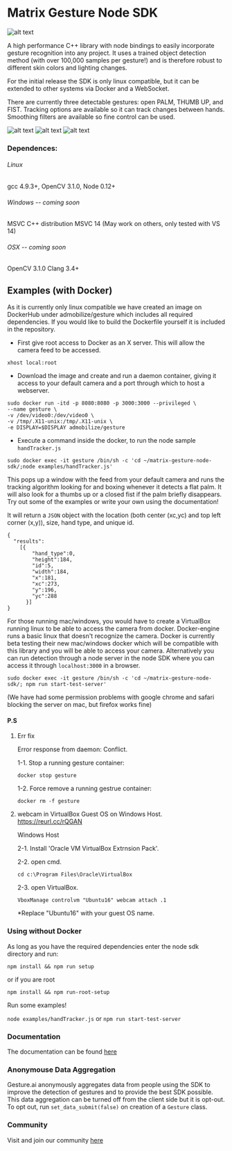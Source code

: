 # Matrix Gesture Node SDK
![alt text](https://github.com/matrix-io/matrix-gesture-node-sdk/raw/master/docker/examples/logo.png "Gesture.ai Logo")

A high performance C++ library with node bindings to easily incorporate gesture recognition into any project. It uses a trained object detection method (with over 100,000 samples per gesture!) and is therefore robust to different skin colors and lighting changes. 

For the initial release the SDK is only linux compatible, but it can be extended to other systems via Docker and a WebSocket.

There are currently three detectable gestures: open PALM, THUMB UP, and FIST. Tracking options are available so it can track changes between hands. Smoothing filters are available so fine control can be used.

![alt text](https://github.com/matrix-io/matrix-gesture-node-sdk/raw/master/docker/examples/palm.jpg "Palm")
![alt text](https://github.com/matrix-io/matrix-gesture-node-sdk/raw/master/docker/examples/fist.jpg "Fist")
![alt text](https://github.com/matrix-io/matrix-gesture-node-sdk/raw/master/docker/examples/thumb_up.jpg "Thumb Up")

### Dependences:
###### Linux
gcc 4.9.3+,
OpenCV 3.1.0, 
Node 0.12+ 
###### Windows -- coming soon
MSVC C++ distribution
MSVC 14 (May work on others, only tested with VS 14)
###### OSX -- coming soon
OpenCV 3.1.0
Clang 3.4+

## Examples (with Docker)
As it is currently only linux compatible we have created an image on DockerHub under admobilize/gesture which includes all required dependencies. If you would like to build the Dockerfile yourself it is included in the repository.

* First give root access to Docker as an X server. This will allow the camera feed to be accessed.

```xhost local:root```

* Download the image and create and run a daemon container, giving it access to your default camera and a port through which to host a webserver. 

```
sudo docker run -itd -p 8080:8080 -p 3000:3000 --privileged \
--name gesture \
-v /dev/video0:/dev/video0 \
-v /tmp/.X11-unix:/tmp/.X11-unix \
-e DISPLAY=$DISPLAY admobilize/gesture
```

* Execute a command inside the docker, to run the node sample `handTracker.js`

```sudo docker exec -it gesture /bin/sh -c 'cd ~/matrix-gesture-node-sdk/;node examples/handTracker.js'```

 This pops up a window with the feed from your default camera and runs the tracking algorithm looking for and boxing whenever it detects a flat palm. It will also look for a thumbs up or a closed fist if the palm briefly disappears. Try out some of the examples or write your own using the documentation!

It will return a `JSON` object with the location (both center (xc,yc) and top left corner (x,y)), size, hand type, and unique id.

```
{
  "results":
    [{
        "hand_type":0,
        "height":184,
        "id":5,
        "width":184,
        "x":181,
        "xc":273,
        "y":196,
        "yc":288
      }]
}
```

For those running mac/windows, you would have to create a VirtualBox running linux to be able to access the camera from docker. Docker-engine runs a basic linux that doesn't recognize the camera. Docker is currently beta testing their new mac/windows docker which will be compatible with this library and you will be able to access your camera. Alternatively you can run detection through a node server in the node SDK where you can access it through `localhost:3000` in a browser. 

```sudo docker exec -it gesture /bin/sh -c 'cd ~/matrix-gesture-node-sdk/; npm run start-test-server'```

(We have had some permission problems with google chrome and safari blocking the server on mac, but firefox works fine)

#### P.S 
 1. Err fix
 
    Error response from daemon: Conflict.
 
    1-1. Stop a running gesture container:
    
     ```docker stop gesture```
 
    1-2.  Force remove a running gestrue container:
  
     ```docker rm -f gesture```
 
 2. webcam in VirtualBox Guest OS on Windows Host. 
    https://reurl.cc/rQGAN
    
    Windows Host
    
    2-1. Install 'Oracle VM VirtualBox Extrnsion Pack'.
    
    2-2. open cmd.
    
      ```cd c:\Program Files\Oracle\VirtualBox```
      
    2-3. open VirtualBox.
    
      ```VboxManage controlvm "Ubuntu16" webcam attach .1```
      
      *Replace "Ubuntu16" with your guest OS name.
### Using without Docker

As long as you have the required dependencies enter the node sdk directory and run:

```npm install && npm run setup```

or if you are root

```npm install && npm run-root-setup```

Run some examples! 

`node examples/handTracker.js` or `npm run start-test-server`

### Documentation
The documentation can be found [here](http://gesture.ai/#/develop "Gesture.ai Documentation")

### Anonymouse Data Aggregation
Gesture.ai anonymously aggregates data from people using the SDK to improve the detection of gestures and to provide the best SDK possible. This data aggregation can be turned off from the client side but it is opt-out. To opt out, run `set_data_submit(false)` on creation of a `Gesture` class.

### Community
Visit and join our community [here](http://community.gesture.ai "Gesture.ai Community")
